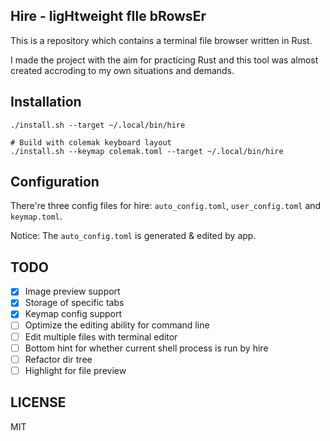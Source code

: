 ## Hire - ligHtweight fIle bRowsEr

This is a repository which contains a terminal file browser written in Rust.

I made the project with the aim for practicing Rust and this tool was almost created accroding to my own situations and demands.

## Installation

```shell
./install.sh --target ~/.local/bin/hire

# Build with colemak keyboard layout
./install.sh --keymap colemak.toml --target ~/.local/bin/hire
```

## Configuration

There're three config files for hire: `auto_config.toml`, `user_config.toml` and `keymap.toml`.

Notice: The `auto_config.toml` is generated & edited by app.

## TODO

- [x] Image preview support
- [x] Storage of specific tabs
- [x] Keymap config support
- [ ] Optimize the editing ability for command line
- [ ] Edit multiple files with terminal editor
- [ ] Bottom hint for whether current shell process is run by hire
- [ ] Refactor dir tree
- [ ] Highlight for file preview

## LICENSE
MIT
